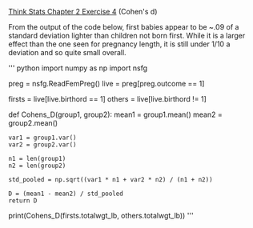 [Think Stats Chapter 2 Exercise 4](http://greenteapress.com/thinkstats2/html/thinkstats2003.html#toc24) (Cohen's d)


From the output of the code below, first babies appear to be ~.09 of a standard deviation lighter than children not born first.
While it is a larger effect than the one seen for pregnancy length, it is still under 1/10 a deviation and so quite small overall.

'''
python
import numpy as np
import nsfg

preg = nsfg.ReadFemPreg()
live = preg[preg.outcome == 1]

firsts = live[live.birthord == 1]
others = live[live.birthord != 1]

def Cohens_D(group1, group2):
    mean1 = group1.mean()
    mean2 = group2.mean()
    
    var1 = group1.var()
    var2 = group2.var()
    
    n1 = len(group1)
    n2 = len(group2)
    
    std_pooled = np.sqrt((var1 * n1 + var2 * n2) / (n1 + n2))
    
    D = (mean1 - mean2) / std_pooled
    return D

print(Cohens_D(firsts.totalwgt_lb, others.totalwgt_lb))
'''
